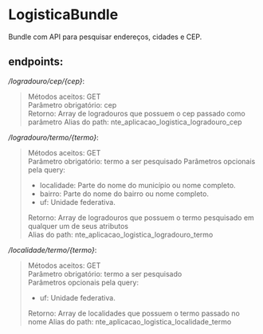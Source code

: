 # LogisticaBundle

Bundle com API para pesquisar endereços, cidades e CEP.

## endpoints:

*/logradouro/cep/{cep}*:
> Métodos aceitos: GET  
> Parâmetro obrigatório: cep  
> Retorno: Array de logradouros que possuem o cep passado como parâmetro
> Alias do path: nte_aplicacao_logistica_logradouro_cep 

*/logradouro/termo/{termo}*:
> Métodos aceitos: GET  
> Parâmetro obrigatório: termo a ser pesquisado
> Parâmetros opcionais pela query:
>   - localidade: Parte do nome do município ou nome completo.
>   - bairro: Parte do nome do bairro ou nome completo.
>   - uf: Unidade federativa.
>    
> Retorno: Array de logradouros que possuem o termo pesquisado em qualquer um de seus atributos  
> Alias do path: nte_aplicacao_logistica_logradouro_termo

*/localidade/termo/{termo}*:
> Métodos aceitos: GET  
> Parâmetro obrigatório: termo a ser pesquisado  
> Parâmetros opcionais pela query:
>   - uf: Unidade federativa.
>    
> Retorno: Array de localidades que possuem o termo passado no nome
> Alias do path: nte_aplicacao_logistica_localidade_termo  
